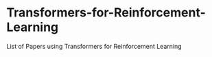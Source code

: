 # Transformers-for-Reinforcement-Learning
List of Papers using Transformers for Reinforcement Learning
